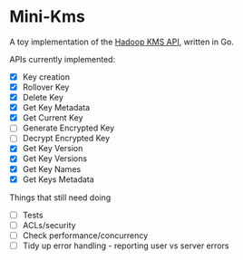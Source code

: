 Mini-Kms
========

A toy implementation of the [Hadoop KMS API](https://hadoop.apache.org/docs/stable/hadoop-kms/index.html#KMS_HTTP_REST_API), written in Go.

APIs currently implemented:
- [x] Key creation
- [x] Rollover Key
- [x] Delete Key
- [x] Get Key Metadata
- [x] Get Current Key 
- [ ] Generate Encrypted Key
- [ ] Decrypt Encrypted Key
- [x] Get Key Version
- [x] Get Key Versions
- [x] Get Key Names
- [x] Get Keys Metadata

Things that still need doing
- [ ] Tests
- [ ] ACLs/security
- [ ] Check performance/concurrency
- [ ] Tidy up error handling - reporting user vs server errors